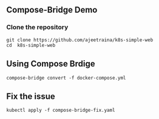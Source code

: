## Compose-Bridge Demo

### Clone the repository


```
git clone https://github.com/ajeetraina/k8s-simple-web
cd  k8s-simple-web
```

## Using Compose Brdige

```
compose-bridge convert -f docker-compose.yml
```

## Fix the issue

```
kubectl apply -f compose-bridge-fix.yaml
```








